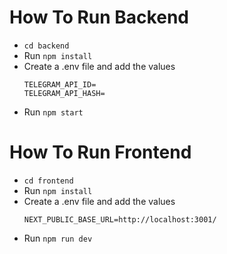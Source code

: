 # How To Run Backend
- ```cd backend```
- Run ```npm install```
- Create a .env file and add the values
   ```
   TELEGRAM_API_ID=
   TELEGRAM_API_HASH=
   ```
- Run ```npm start```

# How To Run Frontend
- ```cd frontend```
- Run ```npm install```
- Create a .env file and add the values
   ```
   NEXT_PUBLIC_BASE_URL=http://localhost:3001/
   ```
- Run ```npm run dev```
